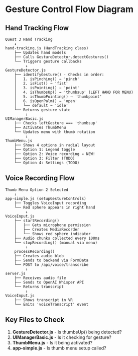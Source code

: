 # Gesture Control Flow Diagram

## Hand Tracking Flow
```
Quest 3 Hand Tracking
    ↓
hand-tracking.js (HandTracking class)
    ├── Updates hand models
    ├── Calls GestureDetector.detectGestures()
    └── Triggers gesture callbacks
         ↓
GestureDetector.js
    ├── identifyGesture() - Checks in order:
    │   1. isPinching() → 'pinch'
    │   2. isFist() → 'fist'
    │   3. isPointing() → 'point'
    │   4. isThumbsUp() → 'thumbsup' (LEFT HAND FOR MENU)
    │   5. isThumbPointing() → 'thumbpoint'
    │   6. isOpenPalm() → 'open'
    │   └── default → 'idle'
    └── Returns gesture state
         ↓
UIManagerBasic.js
    ├── Checks leftGesture === 'thumbsup'
    ├── Activates ThumbMenu
    └── Updates menu with thumb rotation
         ↓
ThumbMenu.js
    ├── Shows 4 options in radial layout
    ├── Option 1: Legend toggle
    ├── Option 2: Voice recording ← NEW!
    ├── Option 3: Filter (TODO)
    └── Option 4: Settings (TODO)
```

## Voice Recording Flow
```
Thumb Menu Option 2 Selected
    ↓
app-simple.js (setupGestureControls)
    ├── Toggles VoiceInput recording
    └── Red sphere appears in right hand
         ↓
VoiceInput.js
    ├── startRecording()
    │   ├── Gets microphone permission
    │   ├── Creates MediaRecorder
    │   └── Shows red sphere indicator
    ├── Audio chunks collected every 100ms
    └── stopRecording() (manual via menu)
         ↓
    processRecording()
    ├── Creates audio blob
    ├── Sends to backend via FormData
    └── POST to /api/voice/transcribe
         ↓
server.js
    ├── Receives audio file
    ├── Sends to OpenAI Whisper API
    └── Returns transcript
         ↓
VoiceInput.js
    ├── Shows transcript in VR
    └── Emits 'voiceTranscript' event
```

## Key Files to Check
1. **GestureDetector.js** - Is thumbsUp() being detected?
2. **UIManagerBasic.js** - Is it checking for gesture?
3. **ThumbMenu.js** - Is it being activated?
4. **app-simple.js** - Is thumb menu setup called?